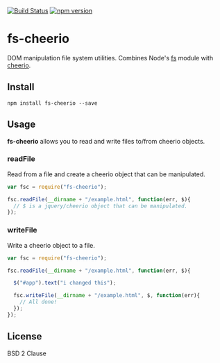 [![Build Status](https://travis-ci.org/matthewp/fs-cheerio.svg?branch=master)](https://travis-ci.org/matthewp/fs-cheerio)
[![npm version](https://badge.fury.io/js/fs-cheerio.svg)](http://badge.fury.io/js/fs-cheerio)

# fs-cheerio

DOM manipulation file system utilities. Combines Node's [fs](https://nodejs.org/api/fs.html) module with [cheerio](https://github.com/cheeriojs/cheerio).

## Install

```shell
npm install fs-cheerio --save
```

## Usage

**fs-cheerio** allows you to read and write files to/from cheerio objects.

### readFile

Read from a file and create a cheerio object that can be manipulated.

```js
var fsc = require("fs-cheerio");

fsc.readFile(__dirname + "/example.html", function(err, $){
  // $ is a jquery/cheerio object that can be manipulated.
});
```

### writeFile

Write a cheerio object to a file.

```js
var fsc = require("fs-cheerio");

fsc.readFile(__dirname + "/example.html", function(err, $){

  $("#app").text("i changed this");

  fsc.writeFile(__dirname + "/example.html", $, function(err){
    // All done!
  });
});
```

## License

BSD 2 Clause
